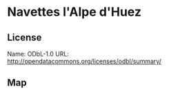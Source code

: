 # Navettes l'Alpe d'Huez

## License

Name: ODbL-1.0
URL: http://opendatacommons.org/licenses/odbl/summary/

## Map

<WorldMap topic="public-transport/rtfs-rt/Navettes_lAlpe_dHuez/vehicle_positions/#" />

